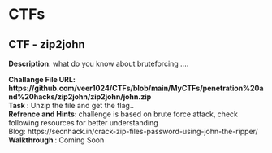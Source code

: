 <h1><centre>CTFs</centre></h1>

<h2> CTF - zip2john </h2>
<p><b>Description</b>: what do you know about bruteforcing  .... </p>
<b>Challange File URL: https://github.com/veer1024/CTFs/blob/main/MyCTFs/penetration%20and%20hacks/zip2john/zip2john/john.zip</b><br>
<b> Task </b>: Unzip the file and get the flag..<br>
<b> Refrence and Hints: </b> challenge is based on brute force attack, check following resources for better understanding<br>
Blog: https://secnhack.in/crack-zip-files-password-using-john-the-ripper/
<br>
<b> Walkthrough </b>: Coming Soon <br> 
